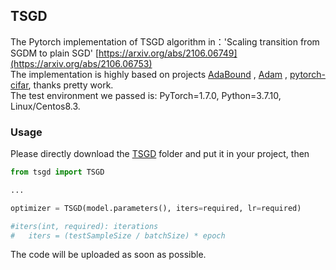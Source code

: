 ## TSGD

The Pytorch implementation of TSGD algorithm in：'Scaling transition from SGDM to plain SGD'
[https://arxiv.org/abs/2106.06749](https://arxiv.org/abs/2106.06753)  
The implementation is highly based on projects [AdaBound](https://github.com/Luolc/AdaBound) , [Adam](https://github.com/pytorch/pytorch/blob/v1.4.0/torch/optim/adam.py) , [pytorch-cifar](https://github.com/kuangliu/pytorch-cifar), thanks pretty work.  
The test environment we passed is: PyTorch=1.7.0, Python=3.7.10, Linux/Centos8.3.  

### Usage

Please directly download the [TSGD](https://github.com/kunzeng/TSGD/tree/main/tsgd) folder and put it in your project, then

```python
from tsgd import TSGD

...

optimizer = TSGD(model.parameters(), iters=required, lr=required)

#iters(int, required): iterations
#	iters = (testSampleSize / batchSize) * epoch
```



The code will be uploaded as soon as possible.

